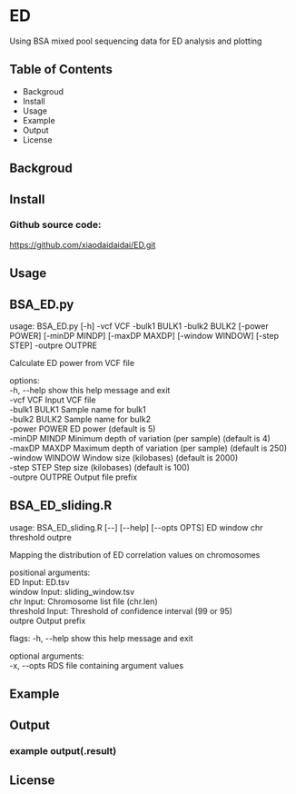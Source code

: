 # ED
Using BSA mixed pool sequencing data for ED analysis and plotting

## Table of Contents
* Backgroud
* Install
* Usage
* Example
* Output
* License
## Backgroud

## Install
### Github source code:
https://github.com/xiaodaidaidai/ED.git
## Usage
## BSA_ED.py        
usage: BSA_ED.py [-h] -vcf VCF -bulk1 BULK1 -bulk2 BULK2 [-power POWER] [-minDP MINDP] [-maxDP MAXDP] [-window WINDOW] [-step STEP] -outpre OUTPRE

Calculate ED power from VCF file

options:                                  
    -h, --help      show this help message and exit                                  
    -vcf VCF        Input VCF file                        
    -bulk1 BULK1    Sample name for bulk1                                    
  -bulk2 BULK2    Sample name for bulk2                                        
  -power POWER    ED power (default is 5)                                                              
  -minDP MINDP    Minimum depth of variation (per sample) (default is 4)                                    
  -maxDP MAXDP    Maximum depth of variation (per sample) (default is 250)                                
  -window WINDOW  Window size (kilobases) (default is 2000)                                              
  -step STEP      Step size (kilobases) (default is 100)                                        
  -outpre OUTPRE  Output file prefix                               

## BSA_ED_sliding.R
usage: BSA_ED_sliding.R [--] [--help] [--opts OPTS] ED window chr
       threshold outpre

Mapping the distribution of ED correlation values on chromosomes

positional arguments:                          
  ED          Input: ED.tsv                  
  window      Input: sliding_window.tsv                          
  chr         Input: Chromosome list file (chr.len)                        
  threshold   Input: Threshold of confidence interval (99 or 95)                        
  outpre      Output prefix                          

flags:
  -h, --help  show this help message and exit                  

optional arguments:                        
  -x, --opts  RDS file containing argument values                            
  ## Example

  ## Output
  ### example output(.result)

  ## License
  
